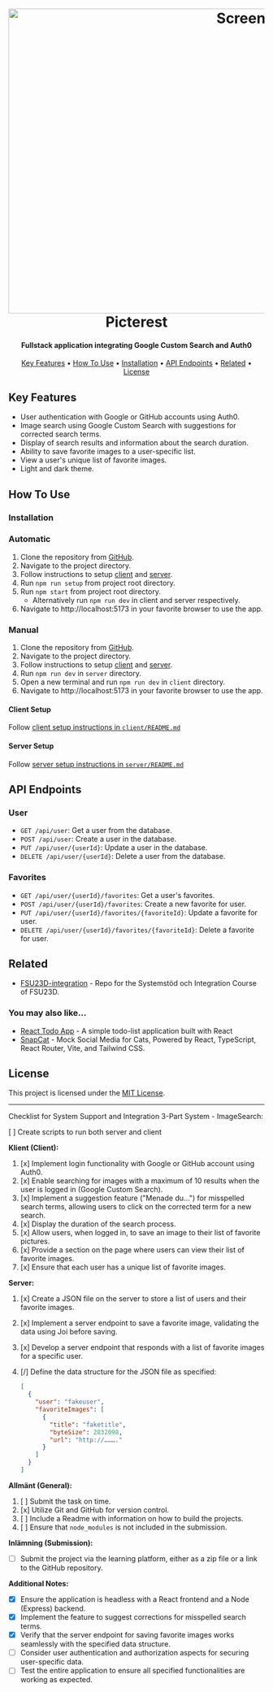 <h1 align="center">
  <img src="client/public/picterest_desktop_search_02_light.png" width=960 height=600 alt="Screenshot">
  <br/>
  Picterest
</h1>

<h4 align="center">Fullstack application integrating Google Custom Search and Auth0</h4>
<p align="center">
  <a href="#key-features">Key Features</a> •
  <a href="#how-to-use">How To Use</a> •
  <a href="#installation">Installation</a> •
  <a href="#api-endpoints">API Endpoints</a> •
  <a href="#related">Related</a> •
  <a href="#license">License</a>
</p>

## Key Features

- User authentication with Google or GitHub accounts using Auth0.
- Image search using Google Custom Search with suggestions for corrected search terms.
- Display of search results and information about the search duration.
- Ability to save favorite images to a user-specific list.
- View a user's unique list of favorite images.
- Light and dark theme.

## How To Use

### Installation

### Automatic

1. Clone the repository from [GitHub](https://github.com/thejoltjoker/picterest).
2. Navigate to the project directory.
3. Follow instructions to setup [client](./client/README.md) and [server](./server/README.md).
4. Run `npm run setup` from project root directory.
5. Run `npm start` from project root directory.
   - Alternatively run `npm run dev` in client and server respectively.
6. Navigate to http://localhost:5173 in your favorite browser to use the app.

### Manual

1. Clone the repository from [GitHub](https://github.com/thejoltjoker/picterest).
2. Navigate to the project directory.
3. Follow instructions to setup [client](./client/README.md) and [server](./server/README.md).
4. Run `npm run dev` in `server` directory.
5. Open a new terminal and run `npm run dev` in `client` directory.
6. Navigate to http://localhost:5173 in your favorite browser to use the app.

#### Client Setup

Follow [client setup instructions in `client/README.md`](./client/README.md)

#### Server Setup

Follow [server setup instructions in `server/README.md`](./server/README.md)

## API Endpoints
  
### User

- `GET /api/user`: Get a user from the database.
- `POST /api/user`: Create a user in the database.
- `PUT /api/user/{userId}`: Update a user in the database.
- `DELETE /api/user/{userId}`: Delete a user from the database.

### Favorites

- `GET /api/user/{userId}/favorites`: Get a user's favorites.
- `POST /api/user/{userId}/favorites`: Create a new favorite for user.
- `PUT /api/user/{userId}/favorites/{favoriteId}`: Update a favorite for user.
- `DELETE /api/user/{userId}/favorites/{favoriteId}`: Delete a favorite for user.

## Related

- [FSU23D-integration](https://github.com/thejoltjoker/FSU23D-integration) - Repo for the  Systemstöd och Integration Course of FSU23D.

### You may also like...

- [React Todo App](https://github.com/thejoltjoker/react-todo-app) - A simple todo-list application built with React
- [SnapCat](https://github.com/thejoltjoker/snapcat) - Mock Social Media for Cats, Powered by React, TypeScript, React Router, Vite, and Tailwind CSS.

## License

This project is licensed under the [MIT License](LICENSE).

---

Checklist for System Support and Integration 3-Part System - ImageSearch:

[ ] Create scripts to run both server and client

**Klient (Client):**

1. [x] Implement login functionality with Google or GitHub account using Auth0.
2. [x] Enable searching for images with a maximum of 10 results when the user is logged in (Google Custom Search).
3. [x] Implement a suggestion feature ("Menade du…") for misspelled search terms, allowing users to click on the corrected term for a new search.
4. [x] Display the duration of the search process.
5. [x] Allow users, when logged in, to save an image to their list of favorite pictures.
6. [x] Provide a section on the page where users can view their list of favorite images.
7. [x] Ensure that each user has a unique list of favorite images.

**Server:**

1. [x] Create a JSON file on the server to store a list of users and their favorite images.
2. [x] Implement a server endpoint to save a favorite image, validating the data using Joi before saving.
3. [x] Develop a server endpoint that responds with a list of favorite images for a specific user.
4. [/] Define the data structure for the JSON file as specified:

   ```json
   [
     {
       "user": "fakeuser",
       "favoriteImages": [
         {
           "title": "faketitle",
           "byteSize": 2832098,
           "url": "http://………."
         }
       ]
     }
   ]
   ```

**Allmänt (General):**

1. [ ] Submit the task on time.
2. [x] Utilize Git and GitHub for version control.
3. [ ] Include a Readme with information on how to build the projects.
4. [ ] Ensure that `node_modules` is not included in the submission.

**Inlämning (Submission):**

- [ ] Submit the project via the learning platform, either as a zip file or a link to the GitHub repository.

**Additional Notes:**

- [x] Ensure the application is headless with a React frontend and a Node (Express) backend.
- [x] Implement the feature to suggest corrections for misspelled search terms.
- [x] Verify that the server endpoint for saving favorite images works seamlessly with the specified data structure.
- [ ] Consider user authentication and authorization aspects for securing user-specific data.
- [ ] Test the entire application to ensure all specified functionalities are working as expected.
